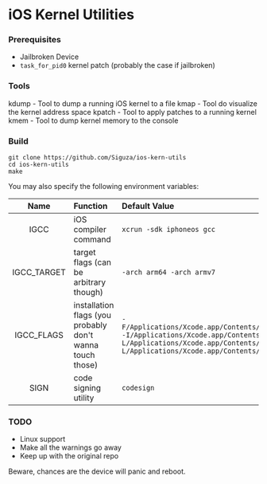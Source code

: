 # iOS Kernel Utilities

### Prerequisites

* Jailbroken Device
* `task_for_pid0` kernel patch (probably the case if jailbroken)

### Tools

kdump  - Tool to dump a running iOS kernel to a file
kmap   - Tool do visualize the kernel address space
kpatch - Tool to apply patches to a running kernel
kmem   - Tool to dump kernel memory to the console

### Build

    git clone https://github.com/Siguza/ios-kern-utils
    cd ios-kern-utils
    make

You may also specify the following environment variables:

Name | Function | Default Value
:-: | :-- | :--
IGCC | iOS compiler command | `xcrun -sdk iphoneos gcc`
IGCC_TARGET | target flags (can be arbitrary though) | `-arch arm64 -arch armv7`
IGCC_FLAGS | installation flags (you probably don't wanna touch those) | `-F/Applications/Xcode.app/Contents/Developer/Platforms/iPhoneOS.platform/Developer/SDKs/iPhoneOS.sdk/System/Library/Frameworks -I/Applications/Xcode.app/Contents/Developer/Platforms/iPhoneOS.platform/Developer/SDKs/iPhoneOS.sdk/usr/include -L/Applications/Xcode.app/Contents/Developer/Platforms/iPhoneOS.platform/Developer/SDKs/iPhoneOS.sdk/usr/lib -L/Applications/Xcode.app/Contents/Developer/Platforms/iPhoneOS.platform/Developer/SDKs/iPhoneOS.sdk/usr/lib/system`
SIGN | code signing utility | `codesign`

### TODO

* Linux support
* Make all the warnings go away
* Keep up with the original repo

Beware, chances are the device will panic and reboot.
